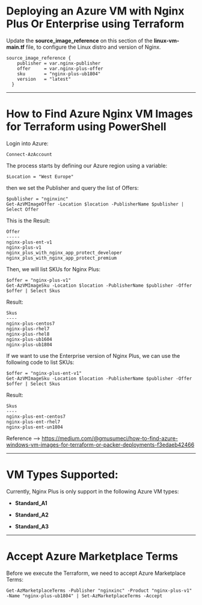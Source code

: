 # Deploying an Azure VM with Nginx Plus Or Enterprise using Terraform

Update the **source_image_reference** on this section of the **linux-vm-main.tf** file, to configure the Linux distro and version of Nginx.

```
source_image_reference {
    publisher = var.nginx-publisher
    offer     = var.nginx-plus-offer
    sku       = "nginx-plus-ub1804"
    version   = "latest"
  }
```

---

# How to Find Azure Nginx VM Images for Terraform using PowerShell

Login into Azure: 

```
Connect-AzAccount
```

The process starts by defining our Azure region using a variable:

```
$Location = "West Europe"
```

then we set the Publisher and query the list of Offers:

```
$publisher = "nginxinc"
Get-AzVMImageOffer -Location $location -PublisherName $publisher | Select Offer
```

This is the Result:

```
Offer
-----
nginx-plus-ent-v1
nginx-plus-v1
nginx_plus_with_nginx_app_protect_developer
nginx_plus_with_nginx_app_protect_premium
```

Then, we will list SKUs for Nginx Plus:

```
$offer = "nginx-plus-v1"
Get-AzVMImageSku -Location $location -PublisherName $publisher -Offer $offer | Select Skus
```

Result:

```
Skus
----
nginx-plus-centos7
nginx-plus-rhel7
nginx-plus-rhel8
nginx-plus-ub1604
nginx-plus-ub1804
```

If we want to use the Enterprise version of Nginx Plus, we can use the following code to list SKUs:

```
$offer = "nginx-plus-ent-v1"
Get-AzVMImageSku -Location $location -PublisherName $publisher -Offer $offer | Select Skus
```

Result:

```
Skus
----
nginx-plus-ent-centos7
nginx-plus-ent-rhel7
nginx-plus-ent-un1804
```

Reference --> https://medium.com/@gmusumeci/how-to-find-azure-windows-vm-images-for-terraform-or-packer-deployments-f3edaeb42466 

---

# VM Types Supported:

Currently, Nginx Plus is only support in the following Azure VM types: 

* **Standard_A1**

* **Standard_A2**

* **Standard_A3**

---

# Accept Azure Marketplace Terms

Before we execute the Terraform, we need to accept Azure Marketplace Terms:

```
Get-AzMarketplaceTerms -Publisher "nginxinc" -Product "nginx-plus-v1" -Name "nginx-plus-ub1804" | Set-AzMarketplaceTerms -Accept
```
